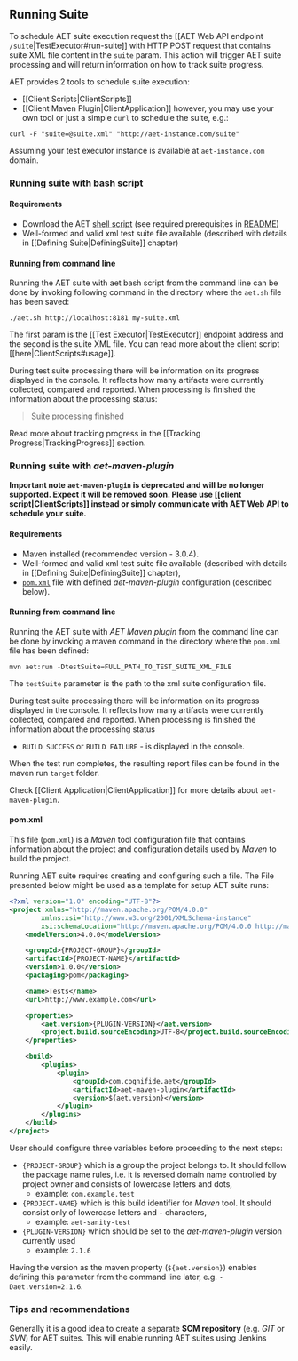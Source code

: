 ## Running Suite

To schedule AET suite execution request the [[AET Web API endpoint `/suite`|TestExecutor#run-suite]]
with HTTP POST request that contains suite XML file content in the `suite` param.
This action will trigger AET suite processing and will return information on how to track suite progress.

AET provides 2 tools to schedule suite execution:
- [[Client Scripts|ClientScripts]]
- [[Client Maven Plugin|ClientApplication]]
however, you may use your own tool or just a simple `curl` to schedule the suite, e.g.:
```
curl -F "suite=@suite.xml" "http://aet-instance.com/suite"
```
Assuming your test executor instance is available at `aet-instance.com` domain.

### Running suite with bash script

#### Requirements
* Download the AET [shell script](https://github.com/Cognifide/aet/blob/master/client/client-scripts/aet.sh)
  (see required prerequisites in [README](https://github.com/Cognifide/aet/blob/master/client/client-scripts/README.md))
* Well-formed and valid xml test suite file available
(described with details in [[Defining Suite|DefiningSuite]] chapter)

#### Running from command line
Running the AET suite with aet bash script from the command line can be
done by invoking following command in the directory where the `aet.sh`
file has been saved:

```
./aet.sh http://localhost:8181 my-suite.xml
```

The first param is the [[Test Executor|TestExecutor]] endpoint address and the second is
the suite XML file. You can read more about the client script [[here|ClientScripts#usage]].

During test suite processing there will be information on its progress displayed
in the console. It reflects how many artifacts were currently collected, compared and reported.
When processing is finished the information about the processing status:

> Suite processing finished

Read more about tracking progress in the [[Tracking Progress|TrackingProgress]] section.

### Running suite with *aet-maven-plugin*

**Important note**
**`aet-maven-plugin` is deprecated and will be no longer supported. Expect it will be removed soon.
Please use [[client script|ClientScripts]] instead or simply communicate with AET Web API to schedule your suite.**

#### Requirements
* Maven installed (recommended version - 3.0.4).
* Well-formed and valid xml test suite file available (described with
details in [[Defining Suite|DefiningSuite]] chapter),
* [`pom.xml`](#pomxml) file with defined *aet-maven-plugin* configuration (described below).

#### Running from command line

Running the AET suite with *AET Maven plugin* from the command line can be
done by invoking a maven command in the directory where the `pom.xml`
file has been defined:

```
mvn aet:run -DtestSuite=FULL_PATH_TO_TEST_SUITE_XML_FILE
```

The `testSuite` parameter is the path to the xml suite configuration file.

During test suite processing there will be information on its progress displayed
in the console. It reflects how many artifacts were currently collected, compared and reported.
When processing is finished the information about the processing status
- `BUILD SUCCESS` or `BUILD FAILURE` - is displayed in the console.

When the test run completes, the resulting report files can be found in
the maven run `target` folder.

Check [[Client Application|ClientApplication]] for more details about `aet-maven-plugin`.

#### pom.xml

This file (`pom.xml`) is a *Maven* tool configuration file that contains
information about the project and configuration details used by *Maven* to build the project.

Running AET suite requires creating and configuring such a file. The File
presented below might be used as a template for setup AET suite runs:

```xml
<?xml version="1.0" encoding="UTF-8"?>
<project xmlns="http://maven.apache.org/POM/4.0.0"
        xmlns:xsi="http://www.w3.org/2001/XMLSchema-instance"
        xsi:schemaLocation="http://maven.apache.org/POM/4.0.0 http://maven.apache.org/xsd/maven-4.0.0.xsd">
    <modelVersion>4.0.0</modelVersion>

    <groupId>{PROJECT-GROUP}</groupId>
    <artifactId>{PROJECT-NAME}</artifactId>
    <version>1.0.0</version>
    <packaging>pom</packaging>

    <name>Tests</name>
    <url>http://www.example.com</url>

    <properties>
        <aet.version>{PLUGIN-VERSION}</aet.version>
        <project.build.sourceEncoding>UTF-8</project.build.sourceEncoding>
    </properties>

    <build>
        <plugins>
            <plugin>
                <groupId>com.cognifide.aet</groupId>
                <artifactId>aet-maven-plugin</artifactId>
                <version>${aet.version}</version>
            </plugin>
        </plugins>
    </build>
</project>
```

User should configure three variables before proceeding to the next steps:
* `{PROJECT-GROUP}` which is a group the project belongs to. It should
follow the package name rules, i.e. it is reversed domain name controlled
by project owner and consists of lowercase letters and dots,
    * example: `com.example.test`
* `{PROJECT-NAME}` which is this build identifier for *Maven* tool.
It should consist only of lowercase letters and `-` characters,
    * example: `aet-sanity-test`
* `{PLUGIN-VERSION}` which should be set to the *aet-maven-plugin* version currently used
    * example: `2.1.6`

Having the version as the maven property (`${aet.version}`) enables
defining this parameter from the command line later, e.g. `-Daet.version=2.1.6`.

### Tips and recommendations

Generally it is a good idea to create a separate **SCM repository**
(e.g. *GIT* or *SVN*) for AET suites. This will enable running AET suites using Jenkins easily.
